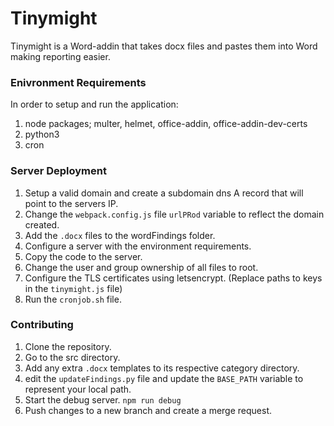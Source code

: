 # Tinymight

Tinymight is a Word-addin that takes docx files and pastes them into Word making reporting easier.

### Enivronment Requirements
In order to setup and run the application:
1. node packages; multer, helmet, office-addin, office-addin-dev-certs
2. python3
3. cron

### Server Deployment
1. Setup a valid domain and create a subdomain dns A record that will point to the servers IP.
2. Change the `webpack.config.js` file `urlPRod` variable to reflect the domain created.
3. Add the `.docx` files to the wordFindings folder.
4. Configure a server with the environment requirements.
5. Copy the code to the server.
6. Change the user and group ownership of all files to root.
7. Configure the TLS certificates using letsencrypt. (Replace paths to keys in the `tinymight.js` file)
8. Run the `cronjob.sh` file.  

### Contributing
1. Clone the repository.
2. Go to the src directory.
3. Add any extra `.docx` templates to its respective category directory.
4. edit the `updateFindings.py` file and update the `BASE_PATH` variable to represent your local path.
5. Start the debug server. `npm run debug`
6. Push changes to a new branch and create a merge request. 